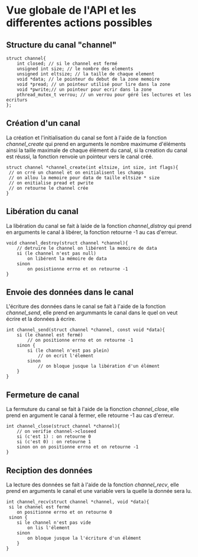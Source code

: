 # Vue globale de l'API et les differentes actions possibles

## Structure du canal "channel"

```
struct channel{
	int closed; // si le channel est fermé
	unsigned int size; // le nombre des elements
	unsigned int eltsize; // la taille de chaque element
	void *data; // le pointeur du debut de la zone memoire 
	void *pread; // un pointeur utilisé pour lire dans la zone 
	void *pwrite;// un pointeur pour ecrir dans la zone 
	pthread_mutex_t verrou; // un verrou pour géré les lectures et les ecriturs 
};
```
## Création d'un canal
La création et l'initialisation du canal se font à l'aide de la fonction *channel_create* qui prend en arguments le nombre maximume d'éléments ainsi la taille maximale de chaque élément du canal, si la creation du canal est réussi, la fonction renvoie un pointeur vers le canal créé.

```
struct channel *channel_create(int eltsize, int size, int flags){
 // on crré un channel et on enitialisent les champs 
 // on allou la memoire pour data de taille eltsize * size
 // on enitialise pread et pwrite
 // on retourne le channel crée 
}
```
## Libération du canal
La libération du canal se fait à laide de la fonction *channel_distroy* qui prend en arguments le canal à libérer, la fonction retourne -1 au cas d'erreur.

```
void channel_destroy(struct channel *channel){
	// detruire le channel on libérent la memoire de data 
	si (le channel n'est pas null)
 		on libérent la mémoire de data
	sinon
		on posistionne errno et on retourne -1
}
```
## Envoie des données dans le canal
L'écriture des données dans le canal se fait à l'aide de la fonction *channel_send*, elle prend en argummants le canal dans le quel on veut écrire et la données à écrire.

```
int channel_send(struct channel *channel, const void *data){
	si (le channel est fermé)
		// on positionne errno et on retourne -1
	sinon {
		si (le channel n'est pas plein)
			// on ecrit l'élement
		sinon
			// on bloque jusque la libération d'un élément
	}
}
```
## Fermeture de canal
La fermuture du canal se fait à l'aide de la fionction *channel_close*, elle prend en argument le canal à fermer, elle retourne -1 au cas d'erreur.

```
int channel_close(struct channel *channel){
	// on verifie channel->closeed 
	si (c'est 1) : on retourne 0
	si (c'est 0) : on retourne 1
	sinon on on positionne errno et on retourne -1	
}
```
## Reciption des données 
La lecture des données se fait à l'aide de la fonction *channel_recv*, elle prend en arguments le canal et une variable vers la quelle la donnée sera lu.

```
int channel_recv(struct channel *channel, void *data){
 si le channel est fermé 
 	on positionne errno et on retourne 0
 sinon {
	si le channel n'est pas vide
		on lis l'élement
	sinon 
		on bloque jusque la l'écriture d'un élément
	}
}
```
